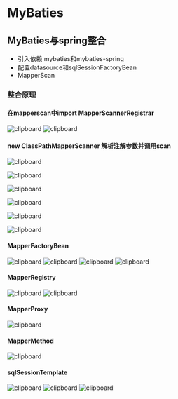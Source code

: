 # **MyBaties**
## MyBaties与spring整合
* 引入依赖 mybaties和mybaties-spring
* 配置datasource和sqlSessionFactoryBean
* MapperScan
### 整合原理
####  在mapperscan中import MapperScannerRegistrar
![clipboard](https://raw.githubusercontent.com/privking/king-note-images/master/img/note/clipboard-1599204388-21d426.png)
![clipboard](https://raw.githubusercontent.com/privking/king-note-images/master/img/note/clipboard-1599204413-1c6b61.png)

####  new ClassPathMapperScanner 解析注解参数并调用scan

![clipboard](https://raw.githubusercontent.com/privking/king-note-images/master/img/note/clipboard-1599204439-dc825f.png)

![clipboard](https://raw.githubusercontent.com/privking/king-note-images/master/img/note/clipboard-1599204464-34fdc2.png)

![clipboard](https://raw.githubusercontent.com/privking/king-note-images/master/img/note/clipboard-1599204516-503e07.png)

![clipboard](https://raw.githubusercontent.com/privking/king-note-images/master/img/note/clipboard-1599204527-f539ca.png)

![clipboard](https://raw.githubusercontent.com/privking/king-note-images/master/img/note/clipboard-1599204723-7c693d.png)

![clipboard](https://raw.githubusercontent.com/privking/king-note-images/master/img/note/clipboard-1599205669-cf2a73.png)

####  MapperFactoryBean

![clipboard](https://raw.githubusercontent.com/privking/king-note-images/master/img/note/clipboard-1599204783-7b5c4e.png)
![clipboard](https://raw.githubusercontent.com/privking/king-note-images/master/img/note/clipboard-1599204797-a2967b.png)
![clipboard](https://raw.githubusercontent.com/privking/king-note-images/master/img/note/clipboard-1599204846-52aa50.png)
![clipboard](https://raw.githubusercontent.com/privking/king-note-images/master/img/note/clipboard-1599204863-9d7331.png)

#### MapperRegistry

![clipboard](https://raw.githubusercontent.com/privking/king-note-images/master/img/note/clipboard-1599204906-6e0327.png)
![clipboard](https://raw.githubusercontent.com/privking/king-note-images/master/img/note/clipboard-1599204921-5389f9.png)

####  MapperProxy
![clipboard](https://raw.githubusercontent.com/privking/king-note-images/master/img/note/clipboard-1599205023-5b31f3.png)
#### MapperMethod
![clipboard](https://raw.githubusercontent.com/privking/king-note-images/master/img/note/clipboard-1599205038-8dbad5.png)
#### sqlSessionTemplate
![clipboard](https://raw.githubusercontent.com/privking/king-note-images/master/img/note/clipboard-1599205088-2e6074.png)
![clipboard](https://raw.githubusercontent.com/privking/king-note-images/master/img/note/clipboard-1599205102-8d7210.png)
![clipboard](https://raw.githubusercontent.com/privking/king-note-images/master/img/note/clipboard-1599205114-ef596d.png)